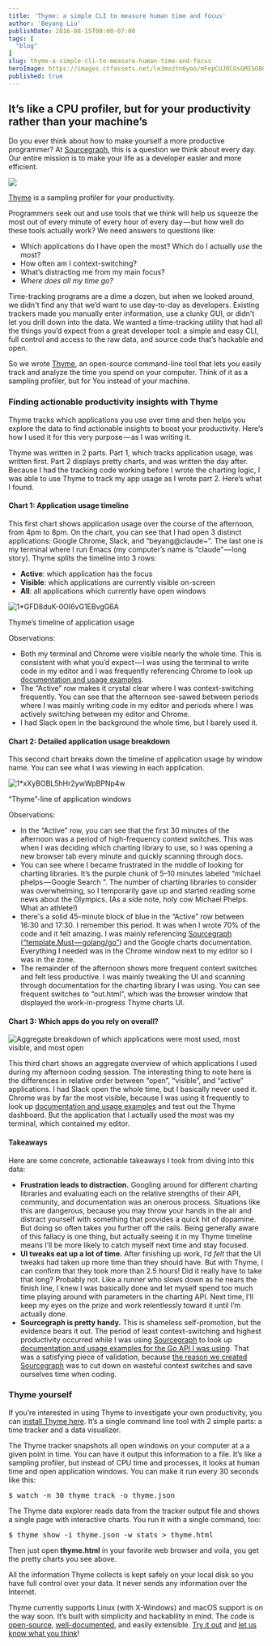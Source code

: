 ```yaml
---
title: 'Thyme: a simple CLI to measure human time and focus'
author: 'Beyang Liu'
publishDate: 2016-08-15T00:00-07:00
tags: [
  "blog"
]
slug: thyme-a-simple-cli-to-measure-human-time-and-focus
heroImage: https://images.ctfassets.net/le3mxztn6yoo/mFepCUJ0COsGMISO8OQ6S/e3e5697bf8ee1f00c5425a32f9b373c3/1_2v_gWy792Wru6O1MiookSA.png
published: true
---
```




## It’s like a CPU profiler, but for your productivity rather than your machine’s

Do you ever think about how to make yourself a more productive programmer? At [Sourcegraph](https://sourcegraph.com), this is a question we think about every day. Our entire mission is to make your life as a developer easier and more efficient.

![](/blog-images/1*2v_gWy792Wru6O1MiookSA.png)

<a href='https://github.com/sourcegraph/thyme'>Thyme</a> is a sampling profiler for your productivity.

Programmers seek out and use tools that we think will help us squeeze the most out of every minute of every hour of every day — but how well do these tools actually work? We need answers to questions like:

*   Which applications do I have open the most? Which do I actually _use_ the most?
*   How often am I context-switching?
*   What’s distracting me from my main focus?
*   _Where does all my time go?_

Time-tracking programs are a dime a dozen, but when we looked around, we didn't find any that we’d want to use day-to-day as developers. Existing trackers made you manually enter information, use a clunky GUI, or didn't let you drill down into the data. We wanted a time-tracking utility that had all the things you’d expect from a great developer tool: a simple and easy CLI, full control and access to the raw data, and source code that’s hackable and open.

So we wrote [Thyme](https://sourcegraph.com/github.com/sourcegraph/thyme), an open-source command-line tool that lets you easily track and analyze the time you spend on your computer. Think of it as a sampling profiler, but for You instead of your machine.

### Finding actionable productivity insights with Thyme

Thyme tracks which applications you use over time and then helps you explore the data to find actionable insights to boost your productivity. Here’s how I used it for this very purpose — as I was writing it.

Thyme was written in 2 parts. Part 1, which tracks application usage, was written first. Part 2 displays pretty charts, and was written the day after. Because I had the tracking code working before I wrote the charting logic, I was able to use Thyme to track my app usage as I wrote part 2\. Here’s what I found.

#### Chart 1: Application usage timeline

This first chart shows application usage over the course of the afternoon, from 4pm to 8pm. On the chart, you can see that I had open 3 distinct applications: Google Chrome, Slack, and “beyang@claude~”. The last one is my terminal where I run Emacs (my computer’s name is “claude” — long story). Thyme splits the timeline into 3 rows:

*   **Active**: which application has the focus
*   **Visible**: which applications are currently visible on-screen
*   **All**: all applications which currently have open windows

![1*GFD8duK-0OI6vG1EBvgG6A](//images.contentful.com/le3mxztn6yoo/4rAQKkHJxYIeykSuwgCOCE/ed776fb397fd156982f3d49e81739b08/1_GFD8duK-0OI6vG1EBvgG6A.png)

Thyme’s timeline of application usage

Observations:

*   Both my terminal and Chrome were visible nearly the whole time. This is consistent with what you’d expect — I was using the terminal to write code in my editor and I was frequently referencing Chrome to look up [documentation and usage examples](https://sourcegraph.com).
*   The “Active” row makes it crystal clear where I was context-switching frequently. You can see that the afternoon see-sawed between periods where I was mainly writing code in my editor and periods where I was actively switching between my editor and Chrome.
*   I had Slack open in the background the whole time, but I barely used it.

#### Chart 2: Detailed application usage breakdown

This second chart breaks down the timeline of application usage by window name. You can see what I was viewing in each application.

![1*xXyBOBL5hHr2ywWpBPNp4w](//images.contentful.com/le3mxztn6yoo/5dGcDbG4KWqggok42WKQ2e/07ab1d3541d5e915334088b85b42b276/1_xXyBOBL5hHr2ywWpBPNp4w.png)

“Thyme”-line of application windows

Observations:

*   In the “Active” row, you can see that the first 30 minutes of the afternoon was a period of high-frequency context switches. This was when I was deciding which charting library to use, so I was opening a new browser tab every minute and quickly scanning through docs.
*   You can see where I became frustrated in the middle of looking for charting libraries. It’s the purple chunk of 5–10 minutes labeled “michael phelps — Google Search ”. The number of charting libraries to consider was overwhelming, so I temporarily gave up and started reading some news about the Olympics. (As a side note, holy cow Michael Phelps. What an athlete!)
*   there's a solid 45-minute block of blue in the “Active” row between 16:30 and 17:30\. I remember this period. It was when I wrote 70% of the code and it felt amazing. I was mainly referencing [Sourcegraph](https://sourcegraph.com/) ([“template.Must — golang/go”](https://sourcegraph.com/github.com/golang/go/-/info/GoPackage/text/template/-/Must)) and the Google charts documentation. Everything I needed was in the Chrome window next to my editor so I was in the zone.
*   The remainder of the afternoon shows more frequent context switches and felt less productive. I was mainly tweaking the UI and scanning through documentation for the charting library I was using. You can see frequent switches to “out.html”, which was the browser window that displayed the work-in-progress Thyme charts UI.

#### Chart 3: Which apps do you rely on overall?
![Aggregate breakdown of which applications were most used, most visible, and most open](//images.contentful.com/le3mxztn6yoo/2ICIredw00MiwqsyuaYcY4/147c0cb5264e722920992a2794abe5d0/1_6i1FV6krky_Gyfbk1dMseg.png)

This third chart shows an aggregate overview of which applications I used during my afternoon coding session. The interesting thing to note here is the differences in relative order between “open”, “visible”, and “active” applications. I had Slack open the whole time, but I basically never used it. Chrome was by far the most visible, because I was using it frequently to look up [documentation and usage examples](https://sourcegraph.com) and test out the Thyme dashboard. But the application that I actually used the most was my terminal, which contained my editor.

#### Takeaways

Here are some concrete, actionable takeaways I took from diving into this data:

*   **Frustration leads to distraction.** Googling around for different charting libraries and evaluating each on the relative strengths of their API, community, and documentation was an onerous process. Situations like this are dangerous, because you may throw your hands in the air and distract yourself with something that provides a quick hit of dopamine. But doing so often takes you further off the rails. Being generally aware of this fallacy is one thing, but actually seeing it in my Thyme timeline means I’ll be more likely to catch myself next time and stay focused.
*   **UI tweaks eat up a lot of time.** After finishing up work, I’d _felt_ that the UI tweaks had taken up more time than they should have. But with Thyme, I can confirm that they took more than 2.5 hours! Did it really have to take that long? Probably not. Like a runner who slows down as he nears the finish line, I knew I was basically done and let myself spend too much time playing around with parameters in the charting API. Next time, I’ll keep my eyes on the prize and work relentlessly toward it until I’m actually done.
*   **Sourcegraph is pretty handy.** This is shameless self-promotion, but the evidence bears it out. The period of least context-switching and highest productivity occurred while I was using [Sourcegraph](https://sourcegraph.com/) to look up [documentation and usage examples for the Go API I was using](https://sourcegraph.com/github.com/golang/go/-/info/GoPackage/text/template/-/Template/Parse). That was a satisfying piece of validation, because [the reason we created Sourcegraph](https://sourcegraph.com/about) was to cut down on wasteful context switches and save ourselves time when coding.

### Thyme yourself

If you’re interested in using Thyme to investigate your own productivity, you can [install Thyme here](https://github.com/sourcegraph/thyme). It’s a single command line tool with 2 simple parts: a time tracker and a data visualizer.

The Thyme tracker snapshots all open windows on your computer at a a given point in time. You can have it output this information to a file. It’s like a sampling profiler, but instead of CPU time and processes, it looks at human time and open application windows. You can make it run every 30 seconds like this:

<pre name="a5ed" id="a5ed" class="graf graf--pre graf-after--p">$ watch -n 30 thyme track -o thyme.json</pre>

The Thyme data explorer reads data from the tracker output file and shows a single page with interactive charts. You run it with a single command, too:

<pre name="3364" id="3364" class="graf graf--pre graf-after--p">$ thyme show -i thyme.json -w stats > thyme.html</pre>

Then just open **thyme.html** in your favorite web browser and voila, you get the pretty charts you see above.

All the information Thyme collects is kept safely on your local disk so you have full control over your data. It never sends any information over the Internet.

Thyme currently supports Linux (with X-Windows) and macOS support is on the way soon. It’s built with simplicity and hackability in mind. The code is [open-source](https://sourcegraph.com/github.com/sourcegraph/thyme/-/def/GoPackage/github.com/sourcegraph/thyme/cmd/thyme/-/main.go/TrackCmd/Execute), [well-documented](https://godoc.org/github.com/sourcegraph/thyme), and easily extensible. [Try it out](https://github.com/sourcegraph/thyme) and [let us know what you think](http://twitter.com/srcgraph)!
